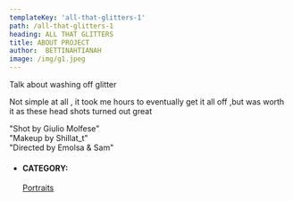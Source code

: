 ```yaml
---
templateKey: 'all-that-glitters-1'
path: /all-that-glitters-1
heading: ALL THAT GLITTERS
title: ABOUT PROJECT
author:  BETTINAHTIANAH
image: /img/g1.jpeg
---
```


<div class="album-description margin-top-20">
    <div class="al-desc-inner">
        <p> Talk about washing off glitter </p>
        <p>Not simple at all , it took me hours to eventually get it all off ,but was worth it as these head shots turned out great</p>
        <p>
            "Shot by Giulio Molfese"
        <br>
            "Makeup by Shillat_t"
        <br>
            "Directed by Emolsa & Sam"
        </p>
    </div>
    <div class="portfolio-atr margin-top-30">
        <ul class="list-unstyled">
            <li>
                <h4>CATEGORY:</h4>
                <span class="info">
                    <a href="#">Portraits</a>
                </span>
            </li>
        </ul>
    </div>
</div>
